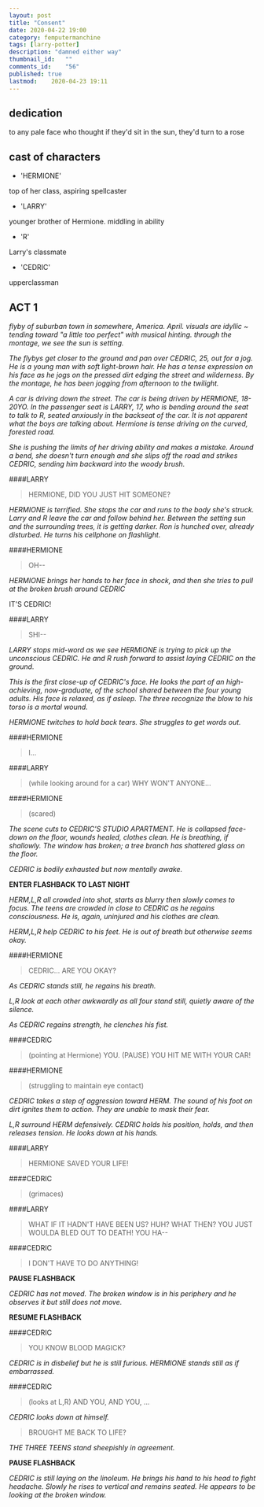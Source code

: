 ```yaml
---
layout: post
title: "Consent"
date: 2020-04-22 19:00
category: femputermanchine
tags: [larry-potter]
description: "damned either way"
thumbnail_id:	""
comments_id:	"56"
published: true
lastmod:	2020-04-23 19:11
---
```

[//]: # (4/23/20  -I changed formatting)


## dedication

to any pale face who thought if they'd sit in the sun, they'd turn to a rose

## cast of characters 
* 'HERMIONE'

top of her class, aspiring spellcaster

* 'LARRY'

younger brother of Hermione. middling in ability

* 'R'

Larry's classmate

* 'CEDRIC'

upperclassman

## ACT 1

<i>flyby of suburban town in somewhere, America. April. visuals are idyllic ~ tending toward "a little too perfect" with musical hinting. through the montage, we see the sun is setting. </i>

<i>The flybys get closer to the ground and pan over CEDRIC, 25, out for a jog. He is a young man with soft light-brown hair. He has a tense expression on his face as he jogs on the pressed dirt edging the street and wilderness. By the montage, he has been jogging from afternoon to the twilight. </i>

<i>A car is driving down the street. The car is being driven by HERMIONE, 18-20YO. In the passenger seat is LARRY, 17, who is bending around the seat to talk to R, seated anxiously in the backseat of the car. It is not apparent what the boys are talking about. Hermione is tense driving on the curved, forested road. </i>

<i>She is pushing the limits of her driving ability and makes a mistake. Around a bend, she doesn't turn enough and she slips off the road and strikes CEDRIC, sending him backward into the woody brush. </i>

####LARRY

> HERMIONE, DID YOU JUST HIT SOMEONE?

<i>HERMIONE is terrified. She stops the car and runs to the body she's struck. Larry and R leave the car and follow behind her. Between the setting sun and the surrounding trees, it is getting darker. Ron is hunched over, already disturbed. He turns his cellphone on flashlight.</i>

####HERMIONE

> OH-- 

<i>HERMIONE brings her hands to her face in shock, and then she tries to pull at the broken brush around CEDRIC</i>

IT'S CEDRIC!

####LARRY

> SHI--

<i>LARRY stops mid-word as we see HERMIONE is trying to pick up the unconscious CEDRIC. He and R rush forward to assist laying CEDRIC on the ground.</i>

<i>This is the first close-up of CEDRIC's face. He looks the part of an high-achieving, now-graduate, of the school shared between the four young adults. His face is relaxed, as if asleep. The three recognize the blow to his torso is a mortal wound. </i>

<i>HERMIONE twitches to hold back tears. She struggles to get words out.</i>

####HERMIONE

> I... 

####LARRY

> (while looking around for a car) WHY WON'T ANYONE...

####HERMIONE

> (scared)

<i>The scene cuts to CEDRIC'S STUDIO APARTMENT. He is collapsed face-down on the floor, wounds healed, clothes clean. He is breathing, if shallowly. The window has broken; a tree branch has shattered glass on the floor. </i>

<i>CEDRIC is bodily exhausted but now mentally awake.</i>

<b>ENTER FLASHBACK TO LAST NIGHT</b>

<i>HERM,L,R all crowded into shot, starts as blurry then slowly comes to focus. The teens are crowded in close to CEDRIC as he regains consciousness. He is, again, uninjured and his clothes are clean.</i>

<i>HERM,L,R help CEDRIC to his feet. He is out of breath but otherwise seems okay. </i>

####HERMIONE

> CEDRIC... ARE YOU OKAY?

<I>As CEDRIC stands still, he regains his breath.</I>

<i>L,R look at each other awkwardly as all four stand still, quietly aware of the silence.</i>

<i>As CEDRIC regains strength, he clenches his fist.</i>

####CEDRIC

> (pointing at Hermione) YOU. (PAUSE) YOU HIT ME WITH YOUR CAR!

####HERMIONE

> (struggling to maintain eye contact)

<i>CEDRIC takes a step of aggression toward HERM. The sound of his foot on dirt ignites them to action. They are unable to mask their fear.</i>

<i>L,R surround HERM defensively. CEDRIC holds his position, holds, and then releases tension. He looks down at his hands.</i>

####LARRY

> HERMIONE SAVED YOUR LIFE!

####CEDRIC

> (grimaces) 

####LARRY

> WHAT IF IT HADN'T HAVE BEEN US? HUH? WHAT THEN? YOU JUST WOULDA BLED OUT TO DEATH! YOU HA--

####CEDRIC

> I DON'T HAVE TO DO ANYTHING!

<B>PAUSE FLASHBACK</B>

<i>CEDRIC has not moved. The broken window is in his periphery and he observes it but still does not move.</i>

<B>RESUME FLASHBACK</B>

####CEDRIC

> YOU KNOW BLOOD MAGICK?

<i>CEDRIC is in disbelief but he is still furious. HERMIONE stands still as if embarrassed.</i>

####CEDRIC

> (looks at L,R) AND YOU, AND YOU, ...

<i>CEDRIC looks down at himself.</i>

> BROUGHT ME BACK TO LIFE?

<i>THE THREE TEENS stand sheepishly in agreement.</i>

<B>PAUSE FLASHBACK</B>

<i>CEDRIC is still laying on the linoleum. He brings his hand to his head to fight headache. Slowly he rises to vertical and remains seated. He appears to be looking at the broken window.</i>



